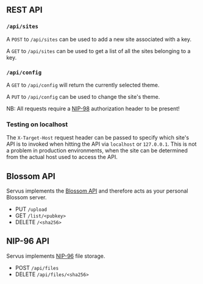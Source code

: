 ## REST API

### `/api/sites`

A `POST` to `/api/sites` can be used to add a new site associated with a key.

A `GET` to `/api/sites` can be used to get a list of all the sites belonging to a key.

### `/api/config`

A `GET` to `/api/config` will return the currently selected theme.

A `PUT` to `/api/config` can be used to change the site's theme.

NB: All requests require a [NIP-98](https://github.com/nostr-protocol/nips/blob/master/98.md) authorization header to be present!

### Testing on localhost

The `X-Target-Host` request header can be passed to specify which site's API is to invoked when hitting the API via `localhost` or `127.0.0.1`. This is not a problem in production environments, when the site can be determined from the actual host used to access the API.

## Blossom API

Servus implements the [Blossom API](https://github.com/hzrd149/blossom) and therefore acts as your personal Blossom server.

* PUT `/upload`
* GET `/list/<pubkey>`
* DELETE `/<sha256>`

## NIP-96 API

Servus implements [NIP-96](https://github.com/nostr-protocol/nips/blob/master/96.md) file storage.

* POST `/api/files`
* DELETE `/api/files/<sha256>`